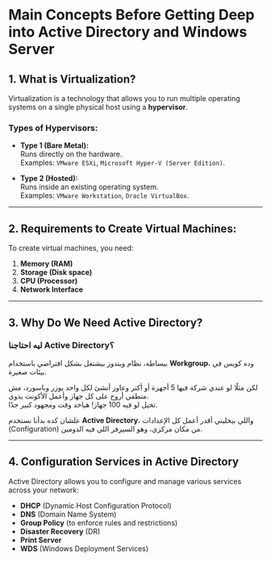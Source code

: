 # Main Concepts Before Getting Deep into Active Directory and Windows Server

## 1. What is Virtualization?
Virtualization is a technology that allows you to run multiple operating systems on a single physical host using a **hypervisor**.

### Types of Hypervisors:
- **Type 1 (Bare Metal):**  
  Runs directly on the hardware.  
  Examples: `VMware ESXi`, `Microsoft Hyper-V (Server Edition)`.

- **Type 2 (Hosted):**  
  Runs inside an existing operating system.  
  Examples: `VMware Workstation`, `Oracle VirtualBox`.

---

## 2. Requirements to Create Virtual Machines:
To create virtual machines, you need:
1. **Memory (RAM)**  
2. **Storage (Disk space)**  
3. **CPU (Processor)**  
4. **Network Interface**

---

## 3. Why Do We Need Active Directory?

### ليه احتاجنا Active Directory؟
ببساطة، نظام ويندوز بيشتغل بشكل افتراضي باستخدام **Workgroup**، وده كويس في بيئات صغيرة.

لكن مثلًا لو عندي شركة فيها 5 أجهزة أو أكتر وعاوز أنشئ لكل واحد يوزر وباسورد، مش منطقي أروح على كل جهاز وأعمل الأكونت يدوي.  
تخيل لو فيه 100 جهاز! هياخد وقت ومجهود كبير جدًا.

علشان كده بدأنا نستخدم **Active Directory**، واللي بيخليني أقدر أعمل كل الإعدادات (Configuration) من مكان مركزي، وهو السيرفر اللي فيه الدومين.

---

## 4. Configuration Services in Active Directory
Active Directory allows you to configure and manage various services across your network:
- **DHCP** (Dynamic Host Configuration Protocol)
- **DNS** (Domain Name System)
- **Group Policy** (to enforce rules and restrictions)
- **Disaster Recovery** (DR)
- **Print Server**
- **WDS** (Windows Deployment Services)
